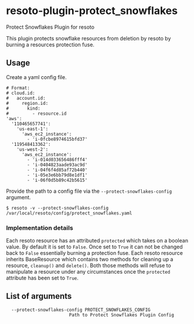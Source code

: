 # resoto-plugin-protect_snowflakes
Protect Snowflakes Plugin for resoto

This plugin protects snowflake resources from deletion by resoto by burning a resources protection fuse.

## Usage
Create a yaml config file.
```
# Format:
# cloud.id:
#   account.id:
#     region.id:
#       kind:
#         - resource.id
'aws':
  '110465657741':
    'us-east-1':
      'aws_ec2_instance':
        - 'i-0fcbe8974615bfd37'
  '119548413362':
    'us-west-2':
      'aws_ec2_instance':
        - 'i-014d033656486fff4'
        - 'i-0404823aade93ac9d'
        - 'i-04f6f4d85af72b440'
        - 'i-05e3e6bb79d8e1df1'
        - 'i-06f0d5b89c42b5615'
```


Provide the path to a config file via the `--protect-snowflakes-config` argument.
```
$ resoto -v --protect-snowflakes-config /var/local/resoto/config/protect_snowflakes.yaml
```

### Implementation details
Each resoto resource has an attributed `protected` which takes on a boolean value. By default it is set to `False`.
Once set to `True` it can not be changed back to `False` essentially burning a protection fuse.
Each resoto resource inherits BaseResource which contains two methods for cleaning up a resource, `cleanup()` and `delete()`.
Both those methods will refuse to manipulate a resource under any circumstances once the `protected` attribute has been set to `True`.

## List of arguments
```
  --protect-snowflakes-config PROTECT_SNOWFLAKES_CONFIG
                        Path to Protect Snowflakes Plugin Config
```
